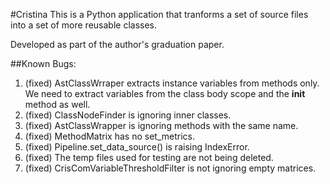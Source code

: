 #Cristina
This is a Python application that tranforms a set of source files
into a set of more reusable classes.

Developed as part of the author's graduation paper.

##Known Bugs:
1. (fixed) AstClassWrraper extracts instance variables from methods only.
We need to extract variables from the class body scope and the
__init__ method as well.
4. (fixed) ClassNodeFinder is ignoring inner classes.
5. (fixed) AstClassWrapper is ignoring methods with the same name.
6. (fixed) MethodMatrix has no set_metrics.
7. (fixed) Pipeline.set_data_source() is raising IndexError.
8. (fixed) The temp files used for testing are not being deleted.
9. (fixed) CrisComVariableThresholdFilter is not ignoring empty matrices.
